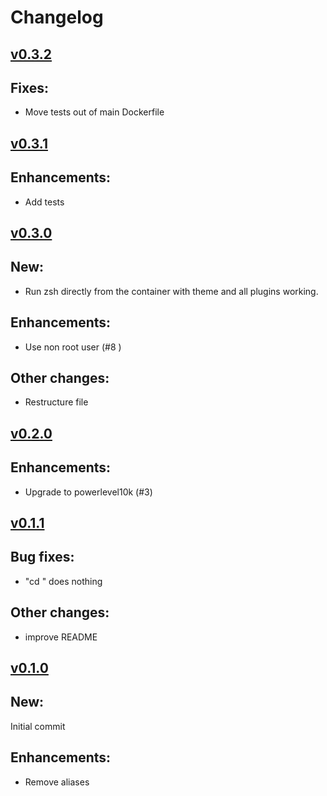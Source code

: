 # Changelog



## [v0.3.2](https://github.com/aifrak/oh-my-zsh-docker/releases/tag/v0.3.2)

## Fixes:
- Move tests out of main Dockerfile


## [v0.3.1](https://github.com/aifrak/oh-my-zsh-docker/releases/tag/v0.3.1)

## Enhancements:
- Add tests



## [v0.3.0](https://github.com/aifrak/oh-my-zsh-docker/releases/tag/v0.3.0)

## New:
- Run zsh directly from the container with theme and all plugins working.

## Enhancements:
- Use non root user (#8 )

## Other changes:
- Restructure file



## [v0.2.0](https://github.com/aifrak/oh-my-zsh-docker/releases/tag/v0.2.0)

## Enhancements:
- Upgrade to powerlevel10k (#3)



## [v0.1.1](https://github.com/aifrak/oh-my-zsh-docker/releases/tag/v0.1.1)

## Bug fixes:
- "cd <tab>" does nothing

## Other changes:
- improve README



## [v0.1.0](https://github.com/aifrak/oh-my-zsh-docker/releases/tag/v0.1.0)

## New:
Initial commit

## Enhancements:
- Remove aliases
